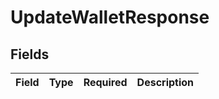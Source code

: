 # UpdateWalletResponse


## Fields

| Field       | Type        | Required    | Description |
| ----------- | ----------- | ----------- | ----------- |